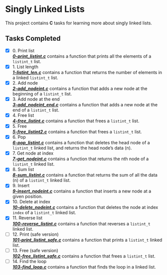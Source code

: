 # Singly Linked Lists

This project contains __C__ tasks for learning more about singly linked lists.

## Tasks Completed

+ [x] 0\. Print list<br/>_**[0-print_listint.c](0-print_listint.c)**_ contains a function that prints all the elements of a `listint_t` list.
+ [x] 1\. List length<br/>_**[1-listint_len.c](1-listint_len.c)**_ contains a function that returns the number of elements in a linked `listint_t` list.
+ [x] 2\. Add node<br/>_**[2-add_nodeint.c](2-add_nodeint.c)**_ contains a function that adds a new node at the beginning of a `listint_t` list.
+ [x] 3\. Add node at the end<br/>_**[3-add_nodeint_end.c](3-add_nodeint_end.c)**_ contains a function that adds a new node at the end of a `listint_t` list.
+ [x] 4\. Free list<br/>_**[4-free_listint.c](4-free_listint.c)**_ contains a function that frees a `listint_t` list.
+ [x] 5\. Free<br/>_**[5-free_listint2.c](5-free_listint2.c)**_ contains a function that frees a `listint_t` list.
+ [x] 6\. Pop<br/>_**[6-pop_listint.c](6-pop_listint.c)**_ contains a function that deletes the head node of a `listint_t` linked list, and returns the head node’s data (n).
+ [x] 7\. Get node at index<br/>_**[7-get_nodeint.c](7-get_nodeint.c)**_ contains a function that returns the nth node of a `listint_t` linked list.
+ [x] 8\. Sum list<br/>_**[8-sum_listint.c](8-sum_listint.c)**_ contains a function that returns the sum of all the data (n) of a `listint_t` linked list.
+ [x] 9\. Insert<br/>_**[9-insert_nodeint.c](9-insert_nodeint.c)**_ contains a function that inserts a new node at a given position.
+ [x] 10\. Delete at index<br/>_**[10-delete_nodeint.c](10-delete_nodeint.c)**_ contains a function that deletes the node at index `index` of a `listint_t` linked list.
+ [x] 11\. Reverse list<br/>_**[100-reverse_listint.c](100-reverse_listint.c)**_ contains a function that reverses a `listint_t` linked list.
+ [ ] 12\. Print (safe version)<br/>_**[101-print_listint_safe.c](101-print_listint_safe.c)**_ contains a function that prints a `listint_t` linked list.
+ [ ] 13\. Free (safe version)<br/>_**[102-free_listint_safe.c](102-free_listint_safe.c)**_ contains a function that frees a `listint_t` list.
+ [ ] 14\. Find the loop<br/>_**[103-find_loop.c](103-find_loop.c)**_ contains a function that finds the loop in a linked list.
